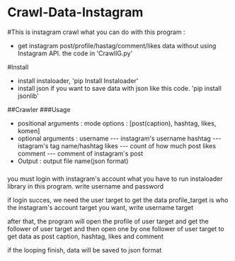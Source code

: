 # Crawl-Data-Instagram

#This is instagram crawl
 what you can do with this program :
 - get instagram post/profile/hastag/comment/likes data without using Instagram API. the code in 'CrawlIG.py'
 
#Install
 - install instaloader, 'pip Install Instaloader'
 - install json if you want to save data with json like this code. 'pip install jsonlib'

##Crawler
###Usage
  - positional arguments :
    mode options : [post(caption), hashtag, likes, komen]
  - optional arguments :
     username --- instagram's username 
     hashtag  --- istagram's tag name/hashtag
     likes    --- count of how much post likes
     comment  --- comment of instagram's post
  - Output :
    output file name(json format)


   #####
   you must login with instagram's account what you have to run instaloader library in this program.
   write username and password

   if login succes, we need the user target to get the data
   profile_target is who the instagram's account target you want, write username target

   after that, the program will open the profile of user target and get the follower of user target
   and then open one by one follower of user target to get data as post caption, hashtag, likes and comment

   if the looping finish, data will be saved to json format

 
